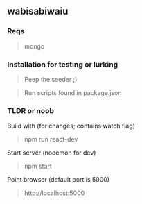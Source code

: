 ## wabisabiwaiu

### Reqs
> mongo

### Installation for testing or lurking
> Peep the seeder ;)

> Run scripts found in package.json

### TLDR or noob
Build with (for changes; contains watch flag)
> npm run react-dev

Start server (nodemon for dev)
> npm start

Point browser (default port is 5000)
> http://localhost:5000
